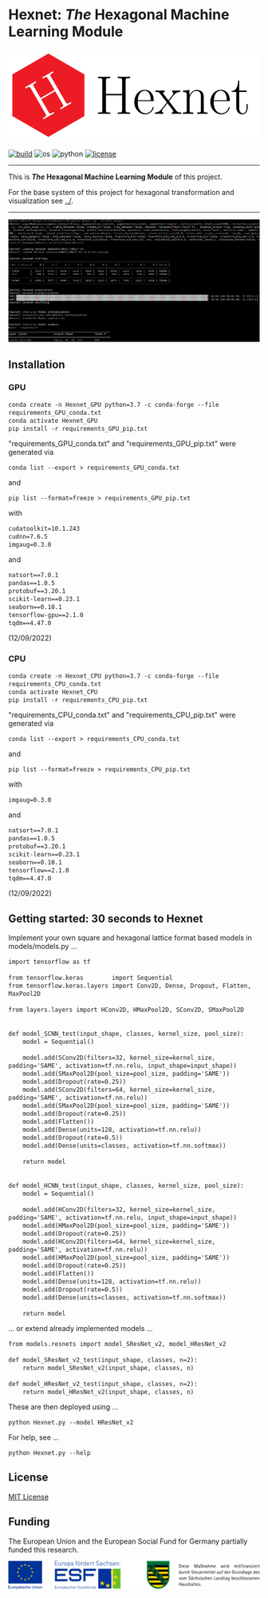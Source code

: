 Hexnet: _The_ Hexagonal Machine Learning Module
===============================================


![Hexnet logo](../doc/logos/Hexnet_logo_large.png "Hexnet logo")

[![build](https://travis-ci.com/TSchlosser13/Hexnet.svg?branch=master)](https://travis-ci.com/TSchlosser13/Hexnet)
![os](https://img.shields.io/badge/os-linux%20%7C%20windows-blue)
![python](https://img.shields.io/badge/python-3.7-blue)
[![license](https://img.shields.io/github/license/TSchlosser13/Hexnet)](https://github.com/TSchlosser13/Hexnet/blob/master/_ML/LICENSE.txt)


---

This is **_The_ Hexagonal Machine Learning Module** of this project.

For the base system of this project for hexagonal transformation and visualization see [../](https://github.com/TSchlosser13/Hexnet).

---


![Hexnet screenshot](doc/Hexnet_screenshot.png "Hexnet screenshot")




Installation
------------

### GPU

```
conda create -n Hexnet_GPU python=3.7 -c conda-forge --file requirements_GPU_conda.txt
conda activate Hexnet_GPU
pip install -r requirements_GPU_pip.txt
```


"requirements_GPU_conda.txt" and "requirements_GPU_pip.txt" were generated via

```
conda list --export > requirements_GPU_conda.txt
```

and

```
pip list --format=freeze > requirements_GPU_pip.txt
```

with

```
cudatoolkit=10.1.243
cudnn=7.6.5
imgaug=0.3.0
```

and

```
natsort==7.0.1
pandas==1.0.5
protobuf==3.20.1
scikit-learn==0.23.1
seaborn==0.10.1
tensorflow-gpu==2.1.0
tqdm==4.47.0
```

(12/09/2022)


### CPU

```
conda create -n Hexnet_CPU python=3.7 -c conda-forge --file requirements_CPU_conda.txt
conda activate Hexnet_CPU
pip install -r requirements_CPU_pip.txt
```


"requirements_CPU_conda.txt" and "requirements_CPU_pip.txt" were generated via

```
conda list --export > requirements_CPU_conda.txt
```

and

```
pip list --format=freeze > requirements_CPU_pip.txt
```

with

```
imgaug=0.3.0
```

and

```
natsort==7.0.1
pandas==1.0.5
protobuf==3.20.1
scikit-learn==0.23.1
seaborn==0.10.1
tensorflow==2.1.0
tqdm==4.47.0
```

(12/09/2022)




Getting started: 30 seconds to Hexnet
-------------------------------------

Implement your own square and hexagonal lattice format based models in models/models.py ...

```
import tensorflow as tf

from tensorflow.keras        import Sequential
from tensorflow.keras.layers import Conv2D, Dense, Dropout, Flatten, MaxPool2D

from layers.layers import HConv2D, HMaxPool2D, SConv2D, SMaxPool2D


def model_SCNN_test(input_shape, classes, kernel_size, pool_size):
	model = Sequential()

	model.add(SConv2D(filters=32, kernel_size=kernel_size, padding='SAME', activation=tf.nn.relu, input_shape=input_shape))
	model.add(SMaxPool2D(pool_size=pool_size, padding='SAME'))
	model.add(Dropout(rate=0.25))
	model.add(SConv2D(filters=64, kernel_size=kernel_size, padding='SAME', activation=tf.nn.relu))
	model.add(SMaxPool2D(pool_size=pool_size, padding='SAME'))
	model.add(Dropout(rate=0.25))
	model.add(Flatten())
	model.add(Dense(units=128, activation=tf.nn.relu))
	model.add(Dropout(rate=0.5))
	model.add(Dense(units=classes, activation=tf.nn.softmax))

	return model


def model_HCNN_test(input_shape, classes, kernel_size, pool_size):
	model = Sequential()

	model.add(HConv2D(filters=32, kernel_size=kernel_size, padding='SAME', activation=tf.nn.relu, input_shape=input_shape))
	model.add(HMaxPool2D(pool_size=pool_size, padding='SAME'))
	model.add(Dropout(rate=0.25))
	model.add(HConv2D(filters=64, kernel_size=kernel_size, padding='SAME', activation=tf.nn.relu))
	model.add(HMaxPool2D(pool_size=pool_size, padding='SAME'))
	model.add(Dropout(rate=0.25))
	model.add(Flatten())
	model.add(Dense(units=128, activation=tf.nn.relu))
	model.add(Dropout(rate=0.5))
	model.add(Dense(units=classes, activation=tf.nn.softmax))

	return model
```


... or extend already implemented models ...

```
from models.resnets import model_SResNet_v2, model_HResNet_v2

def model_SResNet_v2_test(input_shape, classes, n=2):
	return model_SResNet_v2(input_shape, classes, n)

def model_HResNet_v2_test(input_shape, classes, n=2):
	return model_HResNet_v2(input_shape, classes, n)
```


These are then deployed using ...

```
python Hexnet.py --model HResNet_v2
```


For help, see ...

```
python Hexnet.py --help
```




License
-------

[MIT License](LICENSE.txt)


Funding
-------

The European Union and the European Social Fund for Germany partially funded this research.

![ESF logo](../doc/logos/ESF_logo.png "ESF logo")


